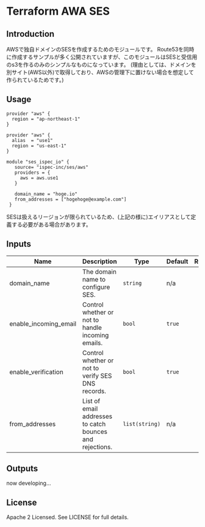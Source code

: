 # Terraform AWA SES

## Introduction
AWSで独自ドメインのSESを作成するためのモジュールです。
Route53を同時に作成するサンプルが多く公開されていますが、このモジュールはSESと受信用のs3を作るのみのシンプルなものになっています。
(理由としては、ドメインを別サイト(AWS以外)で取得しており、AWSの管理下に置けない場合を想定して作られているためです。)

## Usage
```
provider "aws" {
  region = "ap-northeast-1"
}

provider "aws" {
  alias  = "use1"
  region = "us-east-1"
}

module "ses_ispec_io" {
   source= "ispec-inc/ses/aws"
   providers = {
     aws = aws.use1
   }
 
   domain_name = "hoge.io"
   from_addresses = ["hogehoge@example.com"]
 }
```

SESは扱えるリージョンが限られているため、(上記の様に)エイリアスとして定義する必要がある場合があります。

## Inputs
| Name | Description | Type | Default | Required |
|------|-------------|------|---------|:-----:|
| domain\_name | The domain name to configure SES. | `string` | n/a | yes |
| enable\_incoming\_email | Control whether or not to handle incoming emails. | `bool` | `true` | no |
| enable\_verification | Control whether or not to verify SES DNS records. | `bool` | `true` | no |
| from\_addresses | List of email addresses to catch bounces and rejections. | `list(string)` | n/a | yes |

## Outputs
now developing...

## License
Apache 2 Licensed. See LICENSE for full details.
